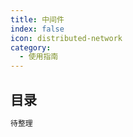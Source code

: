 ```yaml
---
title: 中间件
index: false
icon: distributed-network
category:
  - 使用指南
---
```


## 目录
```java
待整理
```
